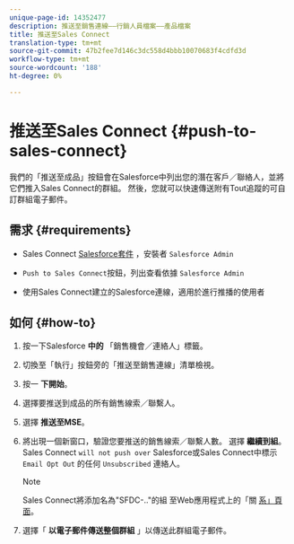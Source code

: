 ```yaml
---
unique-page-id: 14352477
description: 推送至銷售連線——行銷人員檔案——產品檔案
title: 推送至Sales Connect
translation-type: tm+mt
source-git-commit: 47b2fee7d146c3dc558d4bbb10070683f4cdfd3d
workflow-type: tm+mt
source-wordcount: '188'
ht-degree: 0%

---
```



# 推送至Sales Connect {#push-to-sales-connect}

我們的「推送至成品」按鈕會在Salesforce中列出您的潛在客戶／聯絡人，並將它們推入Sales Connect的群組。 然後，您就可以快速傳送附有Tout追蹤的可自訂群組電子郵件。

## 需求 {#requirements}

* Sales Connect [Salesforce套件](http://docs.marketo.com/x/C4PS) ，安裝者 `Salesforce Admin`

* `Push to Sales Connect`按鈕，列出查看依據 `Salesforce Admin`

* 使用Sales Connect建立的Salesforce連線，適用於進行推播的使用者

## 如何 {#how-to}

1. 按一下Salesforce **中的** 「銷售機會／連絡人」標籤。
1. 切換至「執行」按鈕旁的「推送至銷售連線」清單檢視。
1. 按一 **下開始**。
1. 選擇要推送到成品的所有銷售線索／聯繫人。
1. 選擇 **推送至MSE**。
1. 將出現一個新窗口，驗證您要推送的銷售線索／聯繫人數。 選擇 **繼續到組**。 Sales Connect `will not push over` Salesforce或Sales Connect中標示 `Email Opt Out` 的任何 `Unsubscribed` 連絡人。

   >[!NOTE]
   >
   >Sales Connect將添加名為&quot;SFDC-..&quot;的組 至Web應用程式上的「關 [系」頁面](http://toutapp.com/login)。

1. 選擇「 **以電子郵件傳送整個群組** 」以傳送此群組電子郵件。

